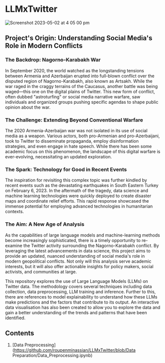 # LLMxTwitter

![Screenshot 2023-05-02 at 4 05 00 pm](https://user-images.githubusercontent.com/61346944/235591160-85d17b4b-4938-49f7-8e87-b6a38af588d2.png)

## Project's Origin: Understanding Social Media's Role in Modern Conflicts

### The Backdrop: Nagorno-Karabakh War

In September 2020, the world watched as the longstanding tensions between Armenia and Azerbaijan erupted into full-blown conflict over the disputed region of Nagorno-Karabakh, also known as Artsakh. While the war raged in the craggy terrains of the Caucasus, another battle was being waged—this one on the digital plains of Twitter. This new form of conflict, often dubbed "astroturfing" or social media narrative warfare, saw individuals and organized groups pushing specific agendas to shape public opinion about the war.

### The Challenge: Extending Beyond Conventional Warfare

The 2020 Armenia-Azerbaijan war was not isolated in its use of social media as a weapon. Various actors, both pro-Armenian and pro-Azerbaijani, took to Twitter to disseminate propaganda, employ disinformation strategies, and even engage in hate speech. While there has been some academic focus on this phenomenon, the landscape of this digital warfare is ever-evolving, necessitating an updated exploration.

### The Spark: Technology for Good in Recent Events

The inspiration for revisiting this complex topic was further kindled by recent events such as the devastating earthquakes in South Eastern Turkey on February 6, 2023. In the aftermath of the tragedy, data science and machine learning technologies were quickly deployed to create disaster maps and coordinate relief efforts. This rapid response showcased the immense potential for employing advanced technologies in humanitarian contexts.

### The Aim: A New Age of Analysis

As the capabilities of large language models and machine-learning methods become increasingly sophisticated, there is a timely opportunity to re-examine the Twitter activity surrounding the Nagorno-Karabakh conflict. By leveraging the latest advancements in data science, this project aims to provide an updated, nuanced understanding of social media's role in modern geopolitical conflicts. Not only will this analysis serve academic interests, but it will also offer actionable insights for policy makers, social activists, and communities at large.

This repository explores the use of Large Language Models (LLMs) on Twitter data. The methodology covers several techniques including data collection, data preprocessing, LLM training and inference. Further to this, there are references to model explainability to understand how these LLMs make predictions and the factors that contribute to its output. An interactive data visualisation has also been created to allow you to explore the data and gain a better understanding of the trends and patterns that have been identified.

## Contents

1. [Data Preprocessing](https://github.com/roupenminassian/LLMxTwitter/blob/Data Preparation/Data_Preprocessing.ipynb)
